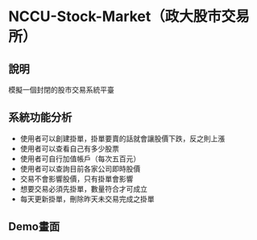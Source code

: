 # NCCU-Stock-Market（政大股市交易所）


## 說明
模擬一個封閉的股市交易系統平臺

## 系統功能分析

* 使用者可以創建掛單，掛單要賣的話就會讓股價下跌，反之則上漲
* 使用者可以查看自己有多少股票
* 使用者可自行加值帳戶（每次五百元）
* 使用者可以查詢目前各家公司即時股價
* 交易不會影響股價，只有掛單會影響
* 想要交易必須先掛單，數量符合才可成立
* 每天更新掛單，刪除昨天未交易完成之掛單

## Demo畫面

